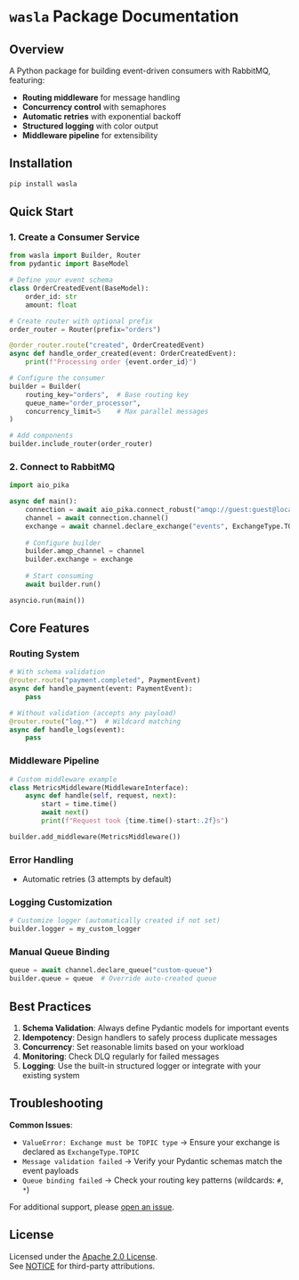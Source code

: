 # `wasla` Package Documentation

## Overview
A Python package for building event-driven consumers with RabbitMQ, featuring:
- **Routing middleware** for message handling
- **Concurrency control** with semaphores
- **Automatic retries** with exponential backoff
- **Structured logging** with color output
- **Middleware pipeline** for extensibility

## Installation
```bash
pip install wasla
```

## Quick Start

### 1. Create a Consumer Service
```python
from wasla import Builder, Router
from pydantic import BaseModel

# Define your event schema
class OrderCreatedEvent(BaseModel):
    order_id: str
    amount: float

# Create router with optional prefix
order_router = Router(prefix="orders")

@order_router.route("created", OrderCreatedEvent)
async def handle_order_created(event: OrderCreatedEvent):
    print(f"Processing order {event.order_id}")

# Configure the consumer
builder = Builder(
    routing_key="orders",  # Base routing key
    queue_name="order_processor",
    concurrency_limit=5    # Max parallel messages
)

# Add components
builder.include_router(order_router)
```

### 2. Connect to RabbitMQ
```python
import aio_pika

async def main():
    connection = await aio_pika.connect_robust("amqp://guest:guest@localhost/")
    channel = await connection.channel()
    exchange = await channel.declare_exchange("events", ExchangeType.TOPIC)
    
    # Configure builder
    builder.amqp_channel = channel
    builder.exchange = exchange
    
    # Start consuming
    await builder.run()

asyncio.run(main())
```

## Core Features

### Routing System
```python
# With schema validation
@router.route("payment.completed", PaymentEvent)
async def handle_payment(event: PaymentEvent):
    pass

# Without validation (accepts any payload)
@router.route("log.*")  # Wildcard matching
async def handle_logs(event):
    pass
```

### Middleware Pipeline
```python
# Custom middleware example
class MetricsMiddleware(MiddlewareInterface):
    async def handle(self, request, next):
        start = time.time()
        await next()
        print(f"Request took {time.time()-start:.2f}s")

builder.add_middleware(MetricsMiddleware())
```

### Error Handling
- Automatic retries (3 attempts by default)


### Logging Customization
```python
# Customize logger (automatically created if not set)
builder.logger = my_custom_logger
```

### Manual Queue Binding
```python
queue = await channel.declare_queue("custom-queue")
builder.queue = queue  # Override auto-created queue
```


## Best Practices

1. **Schema Validation**: Always define Pydantic models for important events
2. **Idempotency**: Design handlers to safely process duplicate messages
3. **Concurrency**: Set reasonable limits based on your workload
4. **Monitoring**: Check DLQ regularly for failed messages
5. **Logging**: Use the built-in structured logger or integrate with your existing system

## Troubleshooting

**Common Issues**:
- `ValueError: Exchange must be TOPIC type` → Ensure your exchange is declared as `ExchangeType.TOPIC`
- `Message validation failed` → Verify your Pydantic schemas match the event payloads
- `Queue binding failed` → Check your routing key patterns (wildcards: `#`, `*`)

For additional support, please [open an issue](https://github.com/your-repo/issues).

## License
Licensed under the [Apache 2.0 License](LICENSE).  
See [NOTICE](NOTICE) for third-party attributions.
